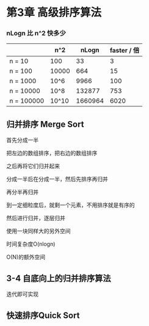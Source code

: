 # 第3章 高级排序算法

### nLogn 比 n^2 快多少

|            | n^2   | nLogn   | faster / 倍 |
| ---------- | ----- | ------- | ----------- |
| n = 10     | 100   | 33      | 3           |
| n = 100    | 10000 | 664     | 15          |
| n = 1000   | 10^6  | 9966    | 100         |
| n = 10000  | 10^8  | 132877  | 753         |
| n = 100000 | 10^10 | 1660964 | 6020        |



## 归并排序 Merge Sort

首先分成一半

把左边的数组排序，把右边的数组排序

之后再将它们归并起来

分成一半后在分成一半，然后先排序再归并

再分半再归并

到一定细粒度后，就剩一个元素，不用排序就是有序的

然后进行归并，逐层归并



使用一块同样大的另外空间



时间复杂度O(nlogn)

O(N)的额外空间



## 3-4 自底向上的归并排序算法

迭代即可实现



## 快速排序Quick Sort

















